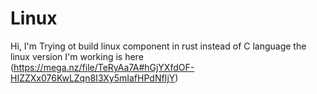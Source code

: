 # Linux
Hi, I'm Trying ot build linux component in rust instead of C language 
the linux version I'm working is here (https://mega.nz/file/TeRyAa7A#hGjYXfdOF-HIZZXx076KwLZqn8I3Xy5mIafHPdNfIjY)
